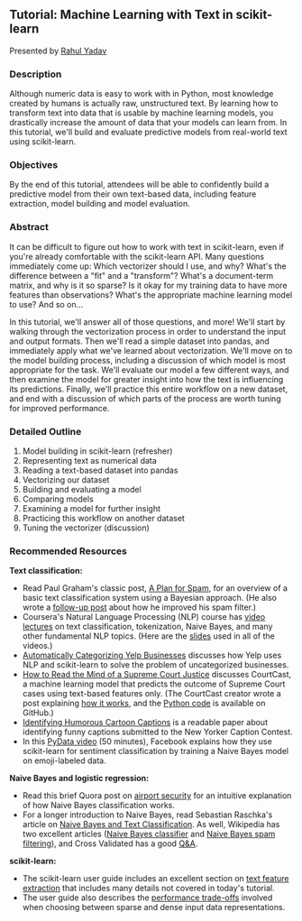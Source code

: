 ## Tutorial: Machine Learning with Text in scikit-learn

Presented by [Rahul Yadav](https://in.linkedin.com/rahulmanuwas)
 

### Description

Although numeric data is easy to work with in Python, most knowledge created by humans is actually raw, unstructured text. By learning how to transform text into data that is usable by machine learning models, you drastically increase the amount of data that your models can learn from. In this tutorial, we'll build and evaluate predictive models from real-world text using scikit-learn.

### Objectives

By the end of this tutorial, attendees will be able to confidently build a predictive model from their own text-based data, including feature extraction, model building and model evaluation.



### Abstract

It can be difficult to figure out how to work with text in scikit-learn, even if you're already comfortable with the scikit-learn API. Many questions immediately come up: Which vectorizer should I use, and why? What's the difference between a "fit" and a "transform"? What's a document-term matrix, and why is it so sparse? Is it okay for my training data to have more features than observations? What's the appropriate machine learning model to use? And so on...

In this tutorial, we'll answer all of those questions, and more! We'll start by walking through the vectorization process in order to understand the input and output formats. Then we'll read a simple dataset into pandas, and immediately apply what we've learned about vectorization. We'll move on to the model building process, including a discussion of which model is most appropriate for the task. We'll evaluate our model a few different ways, and then examine the model for greater insight into how the text is influencing its predictions. Finally, we'll practice this entire workflow on a new dataset, and end with a discussion of which parts of the process are worth tuning for improved performance.

### Detailed Outline

1. Model building in scikit-learn (refresher)
2. Representing text as numerical data
3. Reading a text-based dataset into pandas
4. Vectorizing our dataset
5. Building and evaluating a model
6. Comparing models
7. Examining a model for further insight
8. Practicing this workflow on another dataset
9. Tuning the vectorizer (discussion)


### Recommended Resources

**Text classification:**
* Read Paul Graham's classic post, [A Plan for Spam](http://www.paulgraham.com/spam.html), for an overview of a basic text classification system using a Bayesian approach. (He also wrote a [follow-up post](http://www.paulgraham.com/better.html) about how he improved his spam filter.)
* Coursera's Natural Language Processing (NLP) course has [video lectures](https://class.coursera.org/nlp/lecture) on text classification, tokenization, Naive Bayes, and many other fundamental NLP topics. (Here are the [slides](http://web.stanford.edu/~jurafsky/NLPCourseraSlides.html) used in all of the videos.)
* [Automatically Categorizing Yelp Businesses](http://engineeringblog.yelp.com/2015/09/automatically-categorizing-yelp-businesses.html) discusses how Yelp uses NLP and scikit-learn to solve the problem of uncategorized businesses.
* [How to Read the Mind of a Supreme Court Justice](http://fivethirtyeight.com/features/how-to-read-the-mind-of-a-supreme-court-justice/) discusses CourtCast, a machine learning model that predicts the outcome of Supreme Court cases using text-based features only. (The CourtCast creator wrote a post explaining [how it works](https://sciencecowboy.wordpress.com/2015/03/05/predicting-the-supreme-court-from-oral-arguments/), and the [Python code](https://github.com/nasrallah/CourtCast) is available on GitHub.)
* [Identifying Humorous Cartoon Captions](http://www.cs.huji.ac.il/~dshahaf/pHumor.pdf) is a readable paper about identifying funny captions submitted to the New Yorker Caption Contest.
* In this [PyData video](https://www.youtube.com/watch?v=y3ZTKFZ-1QQ) (50 minutes), Facebook explains how they use scikit-learn for sentiment classification by training a Naive Bayes model on emoji-labeled data.

**Naive Bayes and logistic regression:**
* Read this brief Quora post on [airport security](http://www.quora.com/In-laymans-terms-how-does-Naive-Bayes-work/answer/Konstantin-Tt) for an intuitive explanation of how Naive Bayes classification works.
* For a longer introduction to Naive Bayes, read Sebastian Raschka's article on [Naive Bayes and Text Classification](http://sebastianraschka.com/Articles/2014_naive_bayes_1.html). As well, Wikipedia has two excellent articles ([Naive Bayes classifier](http://en.wikipedia.org/wiki/Naive_Bayes_classifier) and [Naive Bayes spam filtering](http://en.wikipedia.org/wiki/Naive_Bayes_spam_filtering)), and Cross Validated has a good [Q&A](http://stats.stackexchange.com/questions/21822/understanding-naive-bayes).

**scikit-learn:**
* The scikit-learn user guide includes an excellent section on [text feature extraction](http://scikit-learn.org/stable/modules/feature_extraction.html#text-feature-extraction) that includes many details not covered in today's tutorial.
* The user guide also describes the [performance trade-offs](http://scikit-learn.org/stable/modules/computational_performance.html#influence-of-the-input-data-representation) involved when choosing between sparse and dense input data representations.


